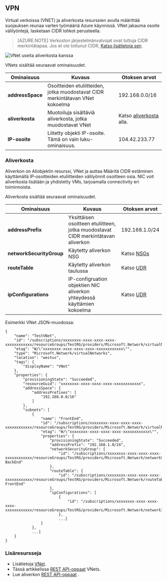 ## <a name="virtual-network"></a>VPN
Virtual verkoissa (VNET) ja aliverkosta resurssien avulla määrittää suojauksen reunaa varten työmääriä Azure käynnissä. VNet jakauma osoite välilyöntejä, lasketaan CIDR lohkot perusteella. 

>[AZURE.NOTE] Verkoston järjestelmänvalvojat ovat tuttuja CIDR merkintätapaa. Jos et ole tottunut CIDR, [Katso lisätietoja sen](http://whatismyipaddress.com/cidr).

![VNet useita aliverkosta kanssa](./media/resource-groups-networking/Figure4.png)

VNets sisältää seuraavat ominaisuudet.

|Ominaisuus|Kuvaus|Otoksen arvot|
|---|---|---|
|**addressSpace**|Osoitteiden etuliitteiden, jotka muodostavat CIDR merkintätavan VNet kokoelma|192.168.0.0/16|
|**aliverkosta**|Muotoiluja sisältäviä aliverkosta, jotka muodostavat VNet|Katso [aliverkosta](#Subnets) alla.|
|**IP-osoite**|Liitetty objekti IP-osoite. Tämä on vain luku-ominaisuus.|104.42.233.77|

### <a name="subnets"></a>Aliverkosta
Aliverkon on Aliobjektin resurssi, VNet ja auttaa Määritä CIDR estäminen käyttämällä IP-osoitteiden etuliitteiden välilyönnit osoitteen osia. NIC voit aliverkosta lisätään ja yhdistetty VMs, tarjoamalla connectivity eri toiminnoista.

Aliverkosta sisältää seuraavat ominaisuudet. 

|Ominaisuus|Kuvaus|Otoksen arvot|
|---|---|---|
|**addressPrefix**|Yksittäisen osoitteen etuliitteen, jotka muodostavat CIDR merkintätavan aliverkon|192.168.1.0/24|
|**networkSecurityGroup**|Käytetty aliverkon NSG|Katso [NSGs](#Network-Security-Group)|
|**routeTable**|Käytetty aliverkon taulussa|Katso [UDR](#Route-table)|
|**ipConfigurations**|IP-configruation objektien NIC aliverkon yhteydessä käyttämien kokoelma|Katso [UDR](#Route-table)|


Esimerkki VNet JSON-muodossa:

    {
        "name": "TestVNet",
        "id": "/subscriptions/xxxxxxxx-xxxx-xxxx-xxxx-xxxxxxxxxxxx/resourceGroups/TestRG/providers/Microsoft.Network/virtualNetworks/TestVNet",
        "etag": "W/\"xxxxxxxx-xxxx-xxxx-xxxx-xxxxxxxxxxxx\"",
        "type": "Microsoft.Network/virtualNetworks",
        "location": "westus",
        "tags": {
            "displayName": "VNet"
        },
        "properties": {
            "provisioningState": "Succeeded",
            "resourceGuid": "xxxxxxxx-xxxx-xxxx-xxxx-xxxxxxxxxxxx",
            "addressSpace": {
                "addressPrefixes": [
                    "192.168.0.0/16"
                ]
            },
            "subnets": [
                {
                    "name": "FrontEnd",
                    "id": "/subscriptions/xxxxxxxx-xxxx-xxxx-xxxx-xxxxxxxxxxxx/resourceGroups/TestRG/providers/Microsoft.Network/virtualNetworks/TestVNet/subnets/FrontEnd",
                    "etag": "W/\"xxxxxxxx-xxxx-xxxx-xxxx-xxxxxxxxxxxx\"",
                    "properties": {
                        "provisioningState": "Succeeded",
                        "addressPrefix": "192.168.1.0/24",
                        "networkSecurityGroup": {
                            "id": "/subscriptions/xxxxxxxx-xxxx-xxxx-xxxx-xxxxxxxxxxxx/resourceGroups/TestRG/providers/Microsoft.Network/networkSecurityGroups/NSG-BackEnd"
                        },
                        "routeTable": {
                            "id": "/subscriptions/xxxxxxxx-xxxx-xxxx-xxxx-xxxxxxxxxxxx/resourceGroups/TestRG/providers/Microsoft.Network/routeTables/UDR-FrontEnd"
                        },
                        "ipConfigurations": [
                            {
                                "id": "/subscriptions/xxxxxxxx-xxxx-xxxx-xxxx-xxxxxxxxxxxx/resourceGroups/TestRG/providers/Microsoft.Network/networkInterfaces/NICWEB1/ipConfigurations/ipconfig1"
                            },
                            ...]
                    }
                },
                ...]
        }
    }

### <a name="additional-resources"></a>Lisäresursseja

- Lisätietoja [VNet](../articles/virtual-network/virtual-networks-overview.md).
- Tässä artikkelissa [REST API-oppaat](https://msdn.microsoft.com/library/azure/mt163650.aspx) VNets.
- Lue aliverkon [REST API-oppaat](https://msdn.microsoft.com/library/azure/mt163618.aspx) .